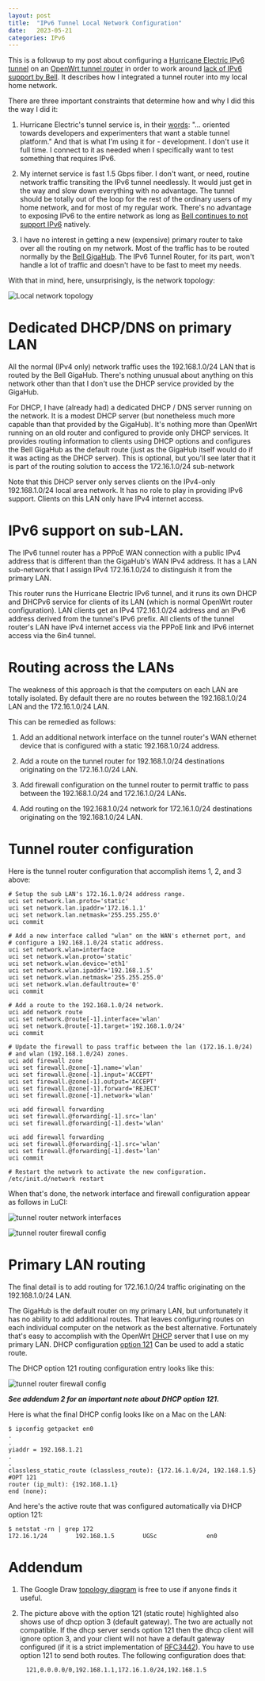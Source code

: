 ```yaml
---
layout: post
title:  "IPv6 Tunnel Local Network Configuration"
date:   2023-05-21
categories: IPv6
---
```


This is a followup to my post about configuring a [Hurricane Electric
IPv6 tunnel](https://tunnelbroker.net/) on an [OpenWrt
tunnel router](/ipv6/2023/05/16/ipv6-tunnel-on-bell-fibre.html) in order to
work around [lack of IPv6 support by
Bell](https://twitter.com/bellnoipv6?lang=en). It describes how I
integrated a tunnel router into my local home network.

There are three important constraints that determine how and why I did this the way I did it:

1. Hurricane Electric's tunnel service is, in their
[words](https://tunnelbroker.net): "... oriented towards developers
and experimenters that want a stable tunnel platform." And that is
what I'm using it for - development. I don't use it full time. I
connect to it as needed when I specifically want to test something
that requires IPv6.

2. My internet service is fast 1.5 Gbps fiber. I don't want, or need,
routine network traffic transiting the IPv6 tunnel needlessly. It
would just get in the way and slow down everything with no
advantage. The tunnel should be totally out of the loop for the rest
of the ordinary users of my home network, and for most of my regular
work. There's no advantage to exposing IPv6 to the entire network as
long as [Bell continues to not support
IPv6](https://twitter.com/bellnoipv6?lang=en) natively.

3. I have no interest in getting a new (expensive) primary router to
take over all the routing on my network. Most of the traffic has to be
routed normally by the [Bell
GigaHub](https://support.bell.ca/internet/products/home-hub-4000-modem). The
IPv6 Tunnel Router, for its part, won't handle a lot of traffic and
doesn't have to be fast to meet my needs.

With that in mind, here, unsurprisingly, is the network topology:

![Local network topology](/assets/images/2023/2023-05-21-ipv6-tunnel-network/localNetworkTopology.png)

# Dedicated DHCP/DNS on primary LAN 

All the normal (IPv4 only) network traffic uses the 192.168.1.0/24 LAN
that is routed by the Bell GigaHub.  There's nothing unusual about
anything on this network other than that I don't use the DHCP service
provided by the GigaHub.

For DHCP, I have (already had) a dedicated DHCP / DNS server running
on the network. It is a modest DHCP server (but nonetheless much more
capable than that provided by the GigaHub). It's nothing more than
OpenWrt running on an old router and configured to provide only DHCP
services. It provides routing information to clients using DHCP
options and configures the Bell GigaHub as the default route (just as
the GigaHub itself would do if it was acting as the DHCP server). This
is optional, but you'll see later that it is part of the routing
solution to access the 172.16.1.0/24 sub-network

Note that this DHCP server only serves clients on the IPv4-only
192.168.1.0/24 local area network. It has no role to play in providing
IPv6 support. Clients on this LAN only have IPv4 internet access.

# IPv6 support on sub-LAN.

The IPv6 tunnel router has a PPPoE WAN connection with a public IPv4
address that is different than the GigaHub's WAN IPv4 address. It has
a LAN sub-network that I assign IPv4 172.16.1.0/24 to distinguish it
from the primary LAN.

This router runs the Hurricane Electric IPv6 tunnel, and it runs its
own DHCP and DHCPv6 service for clients of its LAN (which is normal
OpenWrt router configuration). LAN clients get an IPv4 172.16.1.0/24
address and an IPv6 address derived from the tunnel's IPv6 prefix. All
clients of the tunnel router's LAN have IPv4 internet access via the
PPPoE link and IPv6 internet access via the 6in4 tunnel.

# Routing across the LANs

The weakness of this approach is that the computers on each LAN are
totally isolated. By default there are no routes between the
192.168.1.0/24 LAN and the 172.16.1.0/24 LAN.

This can be remedied as follows:

1. Add an additional network interface on the tunnel router's WAN
ethernet device that is configured with a static 192.168.1.0/24
address.

2. Add a route on the tunnel router for 192.168.1.0/24 destinations
originating on the 172.16.1.0/24 LAN.

3. Add firewall configuration on the tunnel router to permit traffic
to pass between the 192.168.1.0/24 and 172.16.1.0/24 LANs.

4. Add routing on the 192.168.1.0/24 network for 172.16.1.0/24
destinations originating on the 192.168.1.0/24 LAN.

# Tunnel router configuration

Here is the tunnel router configuration that accomplish items 1, 2,
and 3 above:

```
# Setup the sub LAN's 172.16.1.0/24 address range.
uci set network.lan.proto='static'
uci set network.lan.ipaddr='172.16.1.1'
uci set network.lan.netmask='255.255.255.0'
uci commit

# Add a new interface called "wlan" on the WAN's ethernet port, and
# configure a 192.168.1.0/24 static address.
uci set network.wlan=interface
uci set network.wlan.proto='static'
uci set network.wlan.device='eth1'
uci set network.wlan.ipaddr='192.168.1.5'
uci set network.wlan.netmask='255.255.255.0'
uci set network.wlan.defaultroute='0'
uci commit

# Add a route to the 192.168.1.0/24 network.
uci add network route
uci set network.@route[-1].interface='wlan'
uci set network.@route[-1].target='192.168.1.0/24'
uci commit

# Update the firewall to pass traffic between the lan (172.16.1.0/24)
# and wlan (192.168.1.0/24) zones.
uci add firewall zone
uci set firewall.@zone[-1].name='wlan'
uci set firewall.@zone[-1].input='ACCEPT'
uci set firewall.@zone[-1].output='ACCEPT'
uci set firewall.@zone[-1].forward='REJECT'
uci set firewall.@zone[-1].network='wlan'

uci add firewall forwarding
uci set firewall.@forwarding[-1].src='lan'
uci set firewall.@forwarding[-1].dest='wlan'

uci add firewall forwarding
uci set firewall.@forwarding[-1].src='wlan'
uci set firewall.@forwarding[-1].dest='lan'
uci commit

# Restart the network to activate the new configuration.
/etc/init.d/network restart
```

When that's done, the network interface and firewall configuration
appear as follows in LuCI:

![tunnel router network interfaces](/assets/images/2023/2023-05-21-ipv6-tunnel-network/TunnelNetworkInterfaces.png)

![tunnel router firewall config](/assets/images/2023/2023-05-21-ipv6-tunnel-network/TunnelFirewallConfig.png)

# Primary LAN routing

The final detail is to add routing for 172.16.1.0/24 traffic
originating on the 192.168.1.0/24 LAN.

The GigaHub is the default router on my primary LAN, but unfortunately
it has no ability to add additional routes. That leaves configuring
routes on each individual computer on the network as the best
alternative. Fortunately that's easy to accomplish with the OpenWrt
[DHCP](https://openwrt.org/docs/guide-user/base-system/dhcp) server
that I use on my primary LAN.  DHCP configuration [option
121](https://datatracker.ietf.org/doc/html/rfc3442) Can be used to add
a static route.

The DHCP option 121 routing configuration entry looks like this:

![tunnel router firewall config](/assets/images/2023/2023-05-21-ipv6-tunnel-network/DHCPOption121StaticRoute.png)

**_See addendum 2 for an important note about DHCP option 121._**

Here is what the final DHCP config looks like on a Mac on the LAN:

```
$ ipconfig getpacket en0
.
.
yiaddr = 192.168.1.21
.
.
classless_static_route (classless_route): {172.16.1.0/24, 192.168.1.5} #OPT 121
router (ip_mult): {192.168.1.1}
end (none): 
```

And here's the active route that was configured automatically via DHCP
option 121:

````
$ netstat -rn | grep 172
172.16.1/24        192.168.1.5        UGSc              en0
````

# Addendum


1. The Google Draw [topology
diagram](https://docs.google.com/drawings/d/1VmjPfwSAUXnHTW2uT9ya3-F6H8S_PzRNcfCQ6z80MTQ/edit?usp=sharing)
is free to use if anyone finds it useful.

2. The picture above with the option 121 (static route) highlighted
also shows use of dhcp option 3 (default gateway). The two are
actually not compatible. If the dhcp server sends option 121 then the
dhcp client will ignore option 3, and your client will not have a
default gateway configured (if it is a strict implementation of
[RFC3442](https://www.rfc-editor.org/rfc/rfc3442)). You have to use
option 121 to send both routes. The following configuration does that:

````
     121,0.0.0.0/0,192.168.1.1,172.16.1.0/24,192.168.1.5
````